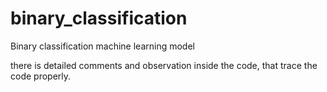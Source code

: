 # binary_classification
Binary classification machine learning model

there is detailed comments and observation inside the code, that trace the code properly.

